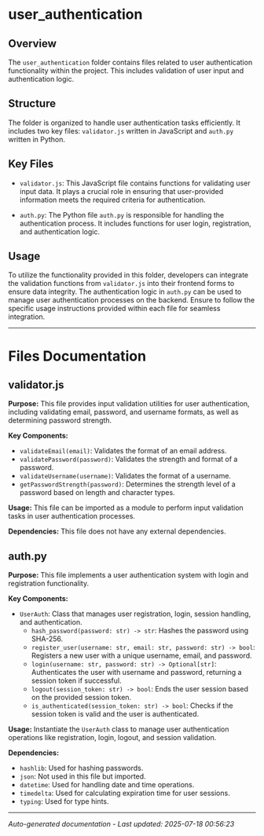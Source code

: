 # user_authentication

## Overview
The `user_authentication` folder contains files related to user authentication functionality within the project. This includes validation of user input and authentication logic.

## Structure
The folder is organized to handle user authentication tasks efficiently. It includes two key files: `validator.js` written in JavaScript and `auth.py` written in Python.

## Key Files
- `validator.js`: This JavaScript file contains functions for validating user input data. It plays a crucial role in ensuring that user-provided information meets the required criteria for authentication.
  
- `auth.py`: The Python file `auth.py` is responsible for handling the authentication process. It includes functions for user login, registration, and authentication logic.

## Usage
To utilize the functionality provided in this folder, developers can integrate the validation functions from `validator.js` into their frontend forms to ensure data integrity. The authentication logic in `auth.py` can be used to manage user authentication processes on the backend. Ensure to follow the specific usage instructions provided within each file for seamless integration.

---

# Files Documentation

## validator.js

**Purpose:** This file provides input validation utilities for user authentication, including validating email, password, and username formats, as well as determining password strength.

**Key Components:**
- `validateEmail(email)`: Validates the format of an email address.
- `validatePassword(password)`: Validates the strength and format of a password.
- `validateUsername(username)`: Validates the format of a username.
- `getPasswordStrength(password)`: Determines the strength level of a password based on length and character types.

**Usage:** This file can be imported as a module to perform input validation tasks in user authentication processes.

**Dependencies:** This file does not have any external dependencies.

## auth.py

**Purpose:** This file implements a user authentication system with login and registration functionality.

**Key Components:**
- `UserAuth`: Class that manages user registration, login, session handling, and authentication.
  - `hash_password(password: str) -> str`: Hashes the password using SHA-256.
  - `register_user(username: str, email: str, password: str) -> bool`: Registers a new user with a unique username, email, and password.
  - `login(username: str, password: str) -> Optional[str]`: Authenticates the user with username and password, returning a session token if successful.
  - `logout(session_token: str) -> bool`: Ends the user session based on the provided session token.
  - `is_authenticated(session_token: str) -> bool`: Checks if the session token is valid and the user is authenticated.

**Usage:** Instantiate the `UserAuth` class to manage user authentication operations like registration, login, logout, and session validation.

**Dependencies:** 
- `hashlib`: Used for hashing passwords.
- `json`: Not used in this file but imported.
- `datetime`: Used for handling date and time operations.
- `timedelta`: Used for calculating expiration time for user sessions.
- `typing`: Used for type hints.

---
*Auto-generated documentation - Last updated: 2025-07-18 00:56:23*
